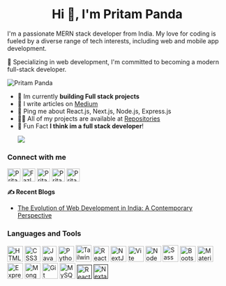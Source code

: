 <h1 align="center">Hi 👋, I'm Pritam Panda</h1>
<p>
  I'm a passionate MERN stack developer from India. My love for coding is fueled by a diverse range of tech interests, including web and mobile app development.
</p>
<p>
  🚀 Specializing in web development, I'm committed to becoming a modern full-stack developer.
</p>

<p align="left"> <img src=https://komarev.com/ghpvc/?username=skysro alt="Pritam Panda"/>
</p>
<ul>
  <li>🔭 Im currently <b>building Full stack projects</b></li>
  <li>📝 I write articles on <a target="_blank" href="https://medium.com/@pritamleicapanda)">Medium</a>
  <li>💬 Ping me about React.js, Next.js, Node.js, Express.js</li>
  <li>👨‍💻 All of my projects are available at <a target="_blank" href="https://github.com/skysro?tab=repositories">Repositories</a></li>
  <li>🎯 Fun Fact <b>I think im a full stack developer</b></code>!</li>
  <p><img src= https://spotify-recently-played-readme.vercel.app/api?user=31sjkjjic3gu2q6ab7elgxbjkjp4&{1} /></p>
</ul>

<h3 align="left">Connect with me</h3>
<p align="left">
<a target="_blank" href="https://www.linkedin.com/in/pritampanda420/" target="blank"><img align="center" src="https://cdn.jsdelivr.net/npm/simple-icons@3.0.1/icons/linkedin.svg" alt="Pritam Panda" height="30" width="auto" /></a>
<a target="_blank" href="https://x.com/Skysro420" target="blank"><img align="center" src="https://seeklogo.com/images/T/twitter-x-logo-101C7D2420-seeklogo.com.png?v=638258862800000000" alt="Fazle Rabbi" height="30" width="auto" /></a>
<a target="_blank" href="https://dev.to/skysro" target="blank"><img align="center" src="https://seeklogo.com/images/D/dev-to-logo-BDC0EFA32F-seeklogo.com.png" alt="Pritam Panda" height="30" width="auto" /></a>
<a target="_blank" href="https://www.facebook.com/pritam.panda.96199344/" target="blank"><img align="center" src="https://seeklogo.com/images/F/facebook-icon-black-logo-133935095E-seeklogo.com.png" alt="Pritam Panda" height="30" width="auto" /></a>
<a target="_blank" href="https://www.instagram.com/peepee._.420/" target="blank"><img align="center" src="https://cdn.jsdelivr.net/npm/simple-icons@3.0.1/icons/instagram.svg" alt="Pritam Panda" height="30" width="auto" /></a>

<b>✍️ Recent Blogs</b>

<ul>
  <li>
    <a target="_blank" href="https://medium.com/@pritamleicapanda/the-evolution-of-web-development-in-india-a-contemporary-perspective-5fb861a3bd33">
      The Evolution of Web Development in India: A Contemporary Perspective
    </a>
  </li>
  </ul>

<h3>Languages and Tools</h3>
<p align="left">
<a target="_blank" href="https://developer.mozilla.org/en-US/docs/Glossary/HTML5" target="_blank" rel="noreferrer"><img src="https://raw.githubusercontent.com/danielcranney/readme-generator/main/public/icons/skills/html5-colored.svg" width="36" height="36" alt="HTML5" /></a>
<a target="_blank" href="https://www.w3.org/TR/CSS/#css" target="_blank" rel="noreferrer"><img src="https://raw.githubusercontent.com/danielcranney/readme-generator/main/public/icons/skills/css3-colored.svg" width="36" height="36" alt="CSS3" /></a>
<a target="_blank" href="https://raw.githubusercontent.com/devicons/devicon/master/icons/javascript/javascript-original.svg" target="_blank" rel="noreferrer"><img src="https://github.com/fh-rabbi/Random-Color/assets/71178740/e348fc1b-31be-4708-8e96-36510ae6fe15" width="33" height="36" alt="JavaScript" /></a>
<a target="_blank" href="https://www.python.org/" target="_blank" rel="noreferrer"><img src="https://raw.githubusercontent.com/danielcranney/readme-generator/main/public/icons/skills/python-colored.svg" width="36" height="36" alt="Python" /></a>
<a target="_blank" href="https://tailwindcss.com/" target="_blank" rel="noreferrer"><img src="https://raw.githubusercontent.com/danielcranney/readme-generator/main/public/icons/skills/tailwindcss-colored.svg" width="36" height="38" alt="TailwindCSS" /></a>
<a target="_blank" href="https://reactjs.org/" target="_blank" rel="noreferrer"><img src="https://raw.githubusercontent.com/danielcranney/readme-generator/main/public/icons/skills/react-colored.svg" width="36" height="36" alt="React" /></a>
<a target="_blank" href="https://nextjs.org/docs" target="_blank" rel="noreferrer"><img src="https://raw.githubusercontent.com/danielcranney/readme-generator/main/public/icons/skills/nextjs-colored.svg" width="36" height="36" alt="NextJs" /></a>
<a target="_blank" href="https://vitejs.dev/" target="_blank" rel="noreferrer"><img src="https://raw.githubusercontent.com/danielcranney/readme-generator/main/public/icons/skills/vite-colored.svg" width="36" height="36" alt="Vite" /></a>
<a target="_blank" href="https://nodejs.org/en/" target="_blank" rel="noreferrer"><img src="https://raw.githubusercontent.com/danielcranney/readme-generator/main/public/icons/skills/nodejs-colored.svg" width="36" height="36" alt="NodeJS" /></a>
<a target="_blank" href="https://sass-lang.com/" target="_blank" rel="noreferrer"><img src="https://raw.githubusercontent.com/danielcranney/readme-generator/main/public/icons/skills/sass-colored.svg" width="36" height="38" alt="Sass" /></a>
<a target="_blank" href="https://getbootstrap.com/" target="_blank" rel="noreferrer"><img src="https://raw.githubusercontent.com/danielcranney/readme-generator/main/public/icons/skills/bootstrap-colored.svg" width="36" height="36" alt="Bootstrap" /></a>
<a target="_blank" href="https://mui.com/" target="_blank" rel="noreferrer"><img src="https://raw.githubusercontent.com/danielcranney/readme-generator/main/public/icons/skills/materialui-colored.svg" width="36" height="36" alt="Material UI" /></a>
<a target="_blank" href="https://expressjs.com/" target="_blank" rel="noreferrer"><img src="https://raw.githubusercontent.com/danielcranney/readme-generator/main/public/icons/skills/express-colored.svg" width="36" height="36" alt="Express" /></a>
<a target="_blank" href="https://www.mongodb.com/" target="_blank" rel="noreferrer"><img src="https://raw.githubusercontent.com/danielcranney/readme-generator/main/public/icons/skills/mongodb-colored.svg" width="36" height="36" alt="MongoDB" /></a>
<a target="_blank" href="https://git-scm.com/" target="_blank" rel="noreferrer"><img src="https://raw.githubusercontent.com/danielcranney/readme-generator/main/public/icons/skills/git-colored.svg" width="36" height="36" alt="Git" /></a>
<a target="_blank" href="https://www.mysql.com/" target="_blank" rel="noreferrer"><img src="https://raw.githubusercontent.com/danielcranney/readme-generator/main/public/icons/skills/mysql-colored.svg" width="36" height="36" alt="MySQL" /></a>
<a target="_blank" href="" target="_blank" rel="noreferrer"><img src="https://seeklogo.com/images/R/react-query-logo-1340EA4CE9-seeklogo.com.png" width="34" height="32" alt="React-Query" /></a>
<a target="_blank" href="" target="_blank" rel="noreferrer"><img src="https://next-auth.js.org/img/logo/logo-xs.png" width="33" height="33" alt="Nextauth" /></a>
</p>


